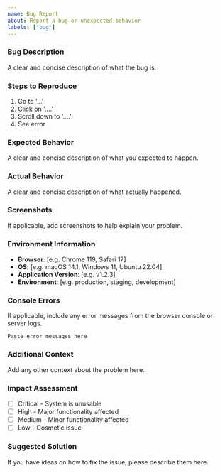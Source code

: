 ```yaml
---
name: Bug Report
about: Report a bug or unexpected behavior
labels: ["bug"]
---
```


### Bug Description
A clear and concise description of what the bug is.

### Steps to Reproduce
1. Go to '...'
2. Click on '....'
3. Scroll down to '....'
4. See error

### Expected Behavior
A clear and concise description of what you expected to happen.

### Actual Behavior
A clear and concise description of what actually happened.

### Screenshots
If applicable, add screenshots to help explain your problem.

### Environment Information
- **Browser**: [e.g. Chrome 119, Safari 17]
- **OS**: [e.g. macOS 14.1, Windows 11, Ubuntu 22.04]
- **Application Version**: [e.g. v1.2.3]
- **Environment**: [e.g. production, staging, development]

### Console Errors
If applicable, include any error messages from the browser console or server logs.

```
Paste error messages here
```

### Additional Context
Add any other context about the problem here.

### Impact Assessment
- [ ] Critical - System is unusable
- [ ] High - Major functionality affected
- [ ] Medium - Minor functionality affected  
- [ ] Low - Cosmetic issue

### Suggested Solution
If you have ideas on how to fix the issue, please describe them here.